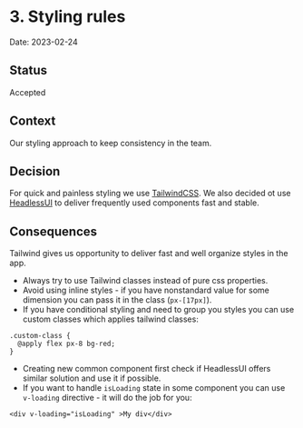 # 3. Styling rules

Date: 2023-02-24

## Status

Accepted

## Context

Our styling approach to keep consistency in the team.

## Decision

For quick and painless styling we use [TailwindCSS](https://tailwindcss.com/).
We also decided ot use [HeadlessUI](https://headlessui.com/) to deliver frequently used components fast and stable.

## Consequences

Tailwind gives us opportunity to deliver fast and well organize styles in the app.

- Always try to use Tailwind classes instead of pure css properties.
- Avoid using inline styles - if you have nonstandard value for some dimension you can pass it in the class (`px-[17px]`).
- If you have conditional styling and need to group you styles you can use custom classes which applies tailwind classes:

```
.custom-class {
  @apply flex px-8 bg-red;
}
```

- Creating new common component first check if HeadlessUI offers similar solution and use it if possible.
- If you want to handle `isLoading` state in some component you can use `v-loading` directive - it will do the job for you:

```
<div v-loading="isLoading" >My div</div>
```
